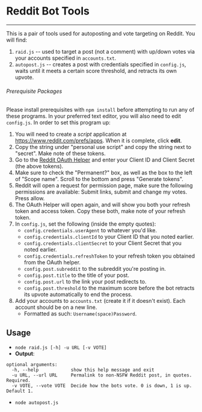 # Reddit Bot Tools
---------
This is a pair of tools used for autoposting and vote targeting on Reddit.
You will find:
1. `raid.js` -- used to target a post (not a comment) with up/down votes via your accounts specified in `accounts.txt`.
2. `autopost.js` -- creates a post with credentials specified in `config.js`, waits until it meets a certain score threshold, and retracts its own upvote.

###### Prerequisite Packages
Please install prerequisites with `npm install` before attempting to run any of these programs.
In your preferred text editor, you will also need to edit `config.js`. In order to set this program up:
1. You will need to create a *script* application at https://www.reddit.com/prefs/apps. When it is complete, click **edit**.
2. Copy the string under "personal use script" and copy the string next to "secret". Make note of these tokens.
3. Go to the [Reddit OAuth Helper](https://not-an-aardvark.github.io/reddit-oauth-helper/) and enter your Client ID and Client Secret (the above tokens).
4. Make sure to check the "Permanent?" box, as well as the box to the left of "Scope name". Scroll to the bottom and press "Generate tokens".
5. Reddit will open a request for permission page,  make sure the following permissions are available: Submit links, submit and change my votes. Press allow.
6. The OAuth Helper will open again, and will show you both your refresh token and access token. Copy these both, make note of your refresh token.
7. In `config.js`, set the following (inside the empty quotes):
    * `config.credentials.userAgent` to whatever you'd like.
    * `config.credentials.clientId` to your Client ID that you noted earlier.
    * `config.credentials.clientSecret` to your Client Secret that you noted earlier.
    * `config.credentials.refreshToken` to your refresh token you obtained from the OAuth helper.
    * `config.post.subreddit` to the subreddit you're posting in.
    * `config.post.title` to the title of your post.
    * `config.post.url` to the link your post redirects to.
    * `config.post.threshold` to the maximum score before the bot retracts its upvote automatically to end the process.
8. Add your accounts to `accounts.txt` (create it if it doesn't exist). Each account should be on a new line. 
    * Formatted as such: `Username(space)Password`. 

## Usage 
* `node raid.js [-h] -u URL [-v VOTE]`
* **Output**:
```
optional arguments:
  -h, --help            show this help message and exit
  -u URL, --url URL     Permalink to non-NSFW Reddit post, in quotes. Required.
  -v VOTE, --vote VOTE  Decide how the bots vote. 0 is down, 1 is up. Default 1.
```

* `node autopost.js`